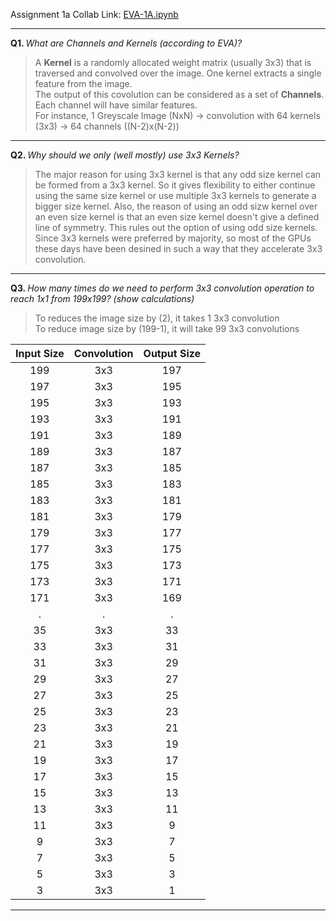 Assignment 1a Collab Link: [EVA-1A.ipynb](https://colab.research.google.com/drive/1BCpxdDAT0HMdCSf5J6EpaCGP93Gt3lRA)
***

<b>Q1. </b><I>What are Channels and Kernels (according to EVA)?</I>
> A <b>Kernel</b> is a randomly allocated weight matrix (usually 3x3) that is traversed and convolved over the image. One kernel extracts a single feature from the image.  
> The output of this covolution can be considered as a set of <b>Channels</b>. Each channel will have similar features.  
For instance, 1 Greyscale Image (NxN) &rarr; convolution with  64 kernels (3x3) &rarr; 64 channels ((N-2)x(N-2))

***
<b>Q2. </b><I>Why should we only (well mostly) use 3x3 Kernels?</I>
>The major reason for using 3x3 kernel is that any odd size kernel can be formed from a 3x3 kernel. So it gives flexibility to either continue using the same size kernel or use multiple 3x3 kernels to generate a bigger size kernel. Also, the reason of using an odd sizw kernel over an even size kernel is that an even size kernel doesn't give a defined line of symmetry. This rules out the option of using odd size kernels.  
Since 3x3 kernels were preferred by majority, so most of the GPUs these days have been desined in such a way that they accelerate 3x3 convolution.


***
<b>Q3. </b><I>How many times do we need to perform 3x3 convolution operation to reach 1x1 from 199x199? (show calculations)</I>  

>To reduces the image size by (2), it takes 1 3x3 convolution   
To reduce image size by (199-1), it will take 99 3x3 convolutions  

Input Size|	Convolution	|Output Size|
|:----:|:----:|:----:|
|199|	3x3	|197|
|197|	3x3	|195|
|195|	3x3	|193|
|193|	3x3	|191|
|191|	3x3	|189|
|189|	3x3	|187|
|187|	3x3	|185|
|185|	3x3	|183|
|183|	3x3	|181|
|181|	3x3	|179|
|179|	3x3	|177|
|177|	3x3	|175|
|175|	3x3	|173|
|173|	3x3	|171|
|171|	3x3	|169|
|.	|  .  |.  |
|35	|3x3	|33 |
|33	|3x3	|31 |
|31	|3x3	|29 |
|29	|3x3	|27 |
|27	|3x3	|25 
|25	|3x3	|23 |
|23	|3x3	|21 |
|21	|3x3	|19 |
|19	|3x3	|17 |
|17	|3x3	|15 |
|15	|3x3	|13 |
|13	|3x3	|11 |
|11	|3x3	|9  |
|9	|3x3	|7  |
|7	|3x3	|5  |
|5	|3x3	|3  |
|3	|3x3	|1  |
***
